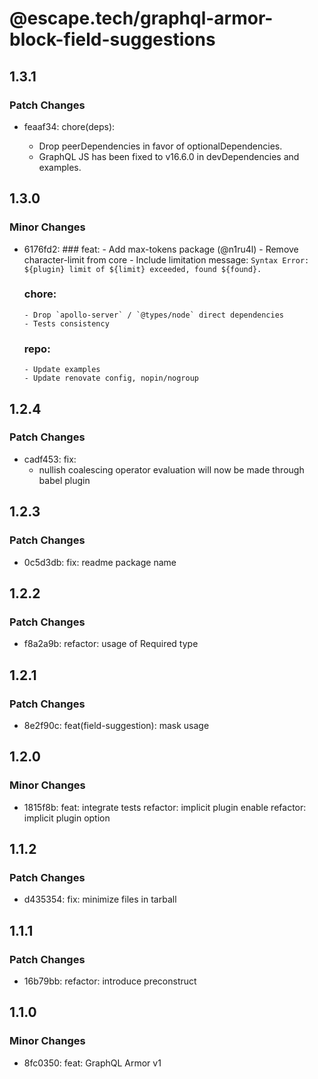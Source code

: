 # @escape.tech/graphql-armor-block-field-suggestions

## 1.3.1

### Patch Changes

- feaaf34: chore(deps):

  - Drop peerDependencies in favor of optionalDependencies.
  - GraphQL JS has been fixed to v16.6.0 in devDependencies and examples.

## 1.3.0

### Minor Changes

- 6176fd2: ### feat: - Add max-tokens package (@n1ru4l) - Remove character-limit from core - Include limitation message:
  `Syntax Error: ${plugin} limit of ${limit} exceeded, found ${found}.`

  ### chore:

      - Drop `apollo-server` / `@types/node` direct dependencies
      - Tests consistency

  ### repo:

      - Update examples
      - Update renovate config, nopin/nogroup

## 1.2.4

### Patch Changes

- cadf453: fix:
  - nullish coalescing operator evaluation
    will now be made through babel plugin

## 1.2.3

### Patch Changes

- 0c5d3db: fix: readme package name

## 1.2.2

### Patch Changes

- f8a2a9b: refactor: usage of Required type

## 1.2.1

### Patch Changes

- 8e2f90c: feat(field-suggestion): mask usage

## 1.2.0

### Minor Changes

- 1815f8b: feat: integrate tests
  refactor: implicit plugin enable
  refactor: implicit plugin option

## 1.1.2

### Patch Changes

- d435354: fix: minimize files in tarball

## 1.1.1

### Patch Changes

- 16b79bb: refactor: introduce preconstruct

## 1.1.0

### Minor Changes

- 8fc0350: feat: GraphQL Armor v1
